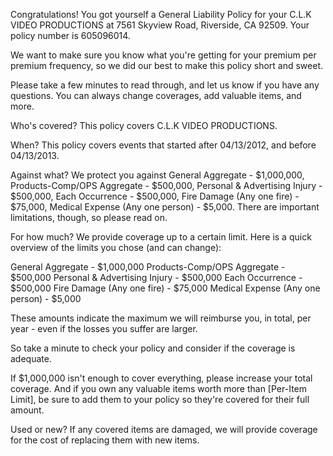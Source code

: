 Congratulations! You got yourself a General Liability Policy for your C.L.K VIDEO PRODUCTIONS at 7561 Skyview Road, Riverside, CA 92509. Your policy number is 605096014.

We want to make sure you know what you're getting for your premium per premium frequency, so we did our best to make this policy short and sweet.

Please take a few minutes to read through, and let us know if you have any questions. You can always change coverages, add valuable items, and more.

Who's covered?
This policy covers C.L.K VIDEO PRODUCTIONS.

When?
This policy covers events that started after 04/13/2012, and before 04/13/2013.

Against what?
We protect you against General Aggregate - $1,000,000, Products-Comp/OPS Aggregate - $500,000, Personal & Advertising Injury - $500,000, Each Occurrence - $500,000, Fire Damage (Any one fire) - $75,000, Medical Expense (Any one person) - $5,000. There are important limitations, though, so please read on.

For how much?
We provide coverage up to a certain limit. Here is a quick overview of the limits you chose (and can change):

General Aggregate - $1,000,000
Products-Comp/OPS Aggregate - $500,000
Personal & Advertising Injury - $500,000
Each Occurrence - $500,000
Fire Damage (Any one fire) - $75,000
Medical Expense (Any one person) - $5,000

These amounts indicate the maximum we will reimburse you, in total, per year - even if the losses you suffer are larger.

So take a minute to check your policy and consider if the coverage is adequate.

If $1,000,000 isn't enough to cover everything, please increase your total coverage. And if you own any valuable items worth more than [Per-Item Limit], be sure to add them to your policy so they're covered for their full amount.

Used or new?
If any covered items are damaged, we will provide coverage for the cost of replacing them with new items.